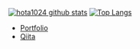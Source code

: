[![hota1024 github stats](https://github-readme-stats.vercel.app/api?username=hota1024&show_icons=true&theme=tokyonight)](https://github.com/hota1024)
[![Top Langs](https://github-readme-stats.vercel.app/api/top-langs/?username=hota1024&theme=tokyonight&hide=javascript,smarty)](https://github.com/anuraghazra/github-readme-stats)

- [Portfolio](https://me.hota1024.com)
- [Qiita](https://qiita.com/hota1024)
